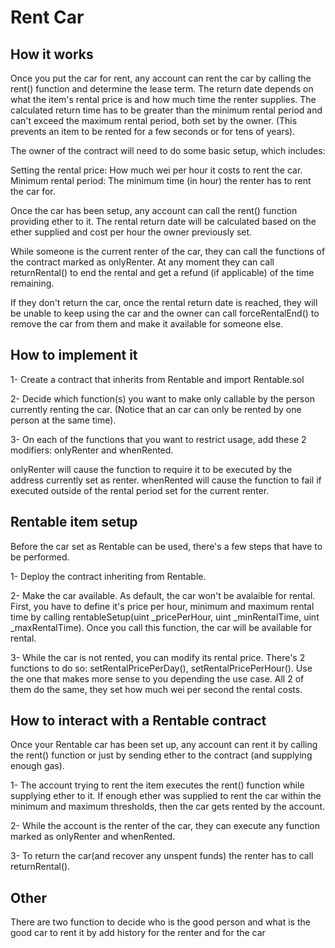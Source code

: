 # Rent Car #
## How it works ##
Once you put the car for rent, any account can rent the car by calling the rent() function and determine the lease term. The return date depends on what the item's rental price is and how much time the renter supplies. The calculated return time has to be greater than the minimum rental period and can't exceed the maximum rental period, both set by the owner. (This prevents an item to be rented for a few seconds or for tens of years).

The owner of the contract will need to do some basic setup, which includes:

  Setting the rental price: How much wei per hour it costs to rent the car.
  Minimum rental period: The minimum time (in hour) the renter has to rent the car for.

  Once the car has been setup, any account can call the rent() function providing ether to it. The rental return date will be calculated based on the ether supplied and cost per     hour the owner previously set.

While someone is the current renter of the car, they can call the functions of the contract marked as onlyRenter. At any moment they can call returnRental() to end the rental and get a refund (if applicable) of the time remaining.

If they don't return the car, once the rental return date is reached, they will be unable to keep using the car and the owner can call forceRentalEnd() to remove the car from them and make it available for someone else.
## How to implement it ##
1- Create a contract that inherits from Rentable and import Rentable.sol

2- Decide which function(s) you want to make only callable by the person currently renting the car. (Notice that an car can only be rented by one person at the same time).

3- On each of the functions that you want to restrict usage, add these 2 modifiers: onlyRenter and whenRented.

  onlyRenter will cause the function to require it to be executed by the address currently set as renter.
  whenRented will cause the function to fail if executed outside of the rental period set for the current renter.
  ## Rentable item setup ##
Before the car set as Rentable can be used, there's a few steps that have to be performed.

1- Deploy the contract inheriting from Rentable.

2- Make the car available. As default, the car won't be avalaible for rental. First, you have to define it's price per hour, minimum and maximum rental time by calling
   rentableSetup(uint _pricePerHour, uint _minRentalTime, uint _maxRentalTime). Once you call this function, the car will be available for rental.
   
3- While the car is not rented, you can modify its rental price. There's 2 functions to do so: setRentalPricePerDay(), setRentalPricePerHour(). Use the one that makes more
   sense to you depending the use case. All 2 of them do the same, they set how much wei per second the rental costs.
## How to interact with a Rentable contract ##
Once your Rentable car has been set up, any account can rent it by calling the rent() function or just by sending ether to the contract (and supplying enough gas).

1- The account trying to rent the item executes the rent() function while supplying ether to it. If enough ether was supplied to rent the car within the minimum and maximum        thresholds, then the car gets rented by the account.

2- While the account is the renter of the car, they can execute any function marked as onlyRenter and whenRented.

3- To return the car(and recover any unspent funds) the renter has to call returnRental().
## Other ##
There are two function to decide who is the good person and what is the good car to rent it by add history for the renter and for the car
